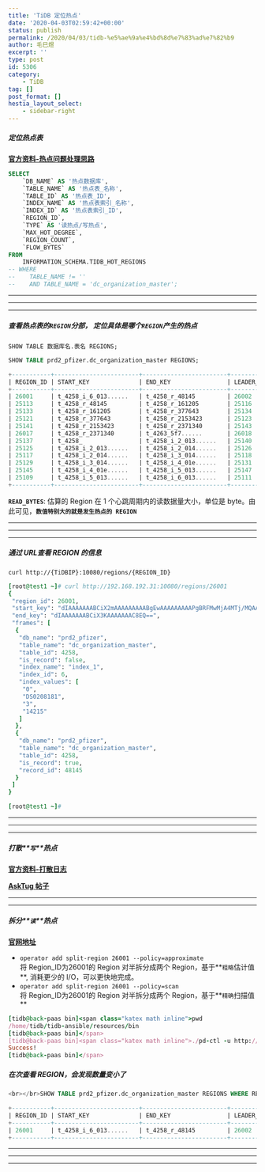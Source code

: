 ```yaml
---
title: 'TiDB 定位热点'
date: '2020-04-03T02:59:42+00:00'
status: publish
permalink: /2020/04/03/tidb-%e5%ae%9a%e4%bd%8d%e7%83%ad%e7%82%b9
author: 毛巳煜
excerpt: ''
type: post
id: 5306
category:
    - TiDB
tag: []
post_format: []
hestia_layout_select:
    - sidebar-right
---
```

##### 定位热点表

**[官方资料-热点问题处理思路](https://book.tidb.io/session4/chapter7/hotspot-resolved.html?q= "官方资料-热点问题处理思路")**

```sql
SELECT
    `DB_NAME` AS '热点数据库',
    `TABLE_NAME` AS '热点表_名称',
    `TABLE_ID` AS '热点表_ID',
    `INDEX_NAME` AS '热点表索引_名称',
    `INDEX_ID` AS '热点表索引_ID',
    `REGION_ID`,
    `TYPE` AS '读热点/写热点',
    `MAX_HOT_DEGREE`,
    `REGION_COUNT`,
    `FLOW_BYTES`
FROM
    INFORMATION_SCHEMA.TIDB_HOT_REGIONS
-- WHERE
--    TABLE_NAME != ''
--    AND TABLE_NAME = 'dc_organization_master';

```

- - - - - -

- - - - - -

- - - - - -

##### 查看热点表的`REGION`分部， 定位具体是哪个`REGION`产生的热点

`SHOW TABLE 数据库名.表名 REGIONS;`

```sql
SHOW TABLE prd2_pfizer.dc_organization_master REGIONS;

+-----------+------------------------+------------------------+-----------+-----------------+---------------------+------------+---------------+------------+----------------------+------------------+
| REGION_ID | START_KEY              | END_KEY                | LEADER_ID | LEADER_STORE_ID | PEERS               | SCATTERING | WRITTEN_BYTES | READ_BYTES | APPROXIMATE_SIZE(MB) | APPROXIMATE_KEYS |
+-----------+------------------------+------------------------+-----------+-----------------+---------------------+------------+---------------+------------+----------------------+------------------+
| 26001     | t_4258_i_6_013......   | t_4258_r_48145         | 26002     | 1               | 26002, 26003, 26004 | 0          | 0             | 3304344003 | 96                   | 819944           |
| 25113     | t_4258_r_48145         | t_4258_r_161205        | 25116     | 5               | 25114, 25115, 25116 | 0          | 0             | 1736211    | 49                   | 98943            |
| 25133     | t_4258_r_161205        | t_4258_r_377643        | 25134     | 1               | 25134, 25135, 25136 | 0          | 0             | 1680717    | 91                   | 226228           |
| 25121     | t_4258_r_377643        | t_4258_r_2153423       | 25123     | 4               | 25122, 25123, 25124 | 0          | 0             | 1301039    | 87                   | 204800           |
| 25141     | t_4258_r_2153423       | t_4258_r_2371340       | 25143     | 4               | 25142, 25143, 25144 | 0          | 0             | 1267105    | 96                   | 230966           |
| 26017     | t_4258_r_2371340       | t_4263_5f7......       | 26018     | 1               | 26018, 26019, 26020 | 0          | 0             | 124000105  | 136                  | 669477           |
| 25137     | t_4258_                | t_4258_i_2_013......   | 25140     | 5               | 25138, 25139, 25140 | 0          | 0             | 0          | 105                  | 1007100          |
| 25125     | t_4258_i_2_013......   | t_4258_i_2_014......   | 25126     | 1               | 25126, 25127, 25128 | 0          | 0             | 0          | 73                   | 688866           |
| 25117     | t_4258_i_2_014......   | t_4258_i_3_014......   | 25118     | 1               | 25118, 25119, 25120 | 0          | 0             | 0          | 104                  | 785285           |
| 25129     | t_4258_i_3_014......   | t_4258_i_4_01e......   | 25131     | 4               | 25130, 25131, 25132 | 0          | 0             | 0          | 139                  | 1111149          |
| 25145     | t_4258_i_4_01e......   | t_4258_i_5_013......   | 25147     | 4               | 25146, 25147, 25148 | 0          | 37            | 0          | 92                   | 848465           |
| 25109     | t_4258_i_5_013......   | t_4258_i_6_013......   | 25111     | 4               | 25110, 25111, 25112 | 0          | 0             | 808085616  | 57                   | 555004           |
+-----------+------------------------+------------------------+-----------+-----------------+---------------------+------------+---------------+------------+----------------------+------------------+


```

**`READ_BYTES`**: 估算的 Region 在 1 个心跳周期内的读数据量大小，单位是 byte。由此可见，**`数值特别大的就是发生热点的 REGION`**

- - - - - -

- - - - - -

- - - - - -

##### 通过 URL查看 REGION 的信息

`curl http://{TiDBIP}:10080/regions/{REGION_ID}`

```ruby
[root@test1 ~]# curl http://192.168.192.31:10080/regions/26001
{
 "region_id": 26001,
 "start_key": "dIAAAAAAABCiX2mAAAAAAAAABgEwAAAAAAAAAPgBRFMwMjA4MTj/MQAAAAAAAAD4ATMAAAAAAAAA+AOAAAAAAAA3hw==",
 "end_key": "dIAAAAAAABCiX3KAAAAAAAC8EQ==",
 "frames": [
  {
   "db_name": "prd2_pfizer",
   "table_name": "dc_organization_master",
   "table_id": 4258,
   "is_record": false,
   "index_name": "index_1",
   "index_id": 6,
   "index_values": [
    "0",
    "DS0208181",
    "3",
    "14215"
   ]
  },
  {
   "db_name": "prd2_pfizer",
   "table_name": "dc_organization_master",
   "table_id": 4258,
   "is_record": true,
   "record_id": 48145
  }
 ]
}

[root@test1 ~]#

```

- - - - - -

- - - - - -

- - - - - -

##### 打散**`写`**热点

**[官方资料-打散日志](https://pingcap.com/docs-cn/stable/reference/sql/statements/split-region/#split-region-%E4%BD%BF%E7%94%A8%E6%96%87%E6%A1%A3 "官方资料-打散日志")**

**[AskTug 帖子](https://asktug.com/t/topic/33380 "AskTug 帖子")**

- - - - - -

- - - - - -

##### 拆分**`读`**热点

**[官网地址](https://pingcap.com/docs-cn/stable/reference/tools/pd-control/#operator-show--add--remove "官网地址")**

- `operator add split-region 26001 --policy=approximate`  
  将 Region\_ID为26001的 Region 对半拆分成两个 Region，基于**`粗略`估计值**, 消耗更少的 I/O，可以更快地完成。
- `operator add split-region 26001 --policy=scan`  
  将 Region\_ID为26001的 Region 对半拆分成两个 Region，基于**`精确`扫描值**

```ruby
[tidb@back-paas bin]<span class="katex math inline">pwd
/home/tidb/tidb-ansible/resources/bin
[tidb@back-paas bin]</span>
[tidb@back-paas bin]<span class="katex math inline">./pd-ctl -u http://192.168.192.31:2379 operator add split-region 26001 --policy=approximate
Success!
[tidb@back-paas bin]</span>

```

##### 在次查看 REGION，会发现数量变小了

```sql
<br></br>SHOW TABLE prd2_pfizer.dc_organization_master REGIONS WHERE REGION_ID = 26001;

+-----------+------------------------+------------------------+-----------+-----------------+---------------------+------------+---------------+------------+----------------------+------------------+
| REGION_ID | START_KEY              | END_KEY                | LEADER_ID | LEADER_STORE_ID | PEERS               | SCATTERING | WRITTEN_BYTES | READ_BYTES | APPROXIMATE_SIZE(MB) | APPROXIMATE_KEYS |
+-----------+------------------------+------------------------+-----------+-----------------+---------------------+------------+---------------+------------+----------------------+------------------+
| 26001     | t_4258_i_6_013......   | t_4258_r_48145         | 26002     | 1               | 26002, 26003, 26004 | 0          | 0             | 1304344003 | 96                   | 436077           |
+-----------+------------------------+------------------------+-----------+-----------------+---------------------+------------+---------------+------------+----------------------+------------------+


```

- - - - - -

- - - - - -

- - - - - -